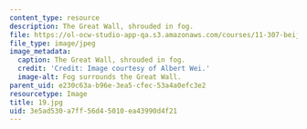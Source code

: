 ```yaml
---
content_type: resource
description: The Great Wall, shrouded in fog.
file: https://ol-ocw-studio-app-qa.s3.amazonaws.com/courses/11-307-beijing-urban-design-studio-summer-2006/3e5ad530a7ff56d45010ea43990d4f21_19.jpg
file_type: image/jpeg
image_metadata:
  caption: The Great Wall, shrouded in fog.
  credit: 'Credit: Image courtesy of Albert Wei.'
  image-alt: Fog surrounds the Great Wall.
parent_uid: e230c63a-b96e-3ea5-cfec-53a4a0efc3e2
resourcetype: Image
title: 19.jpg
uid: 3e5ad530-a7ff-56d4-5010-ea43990d4f21
---
```

